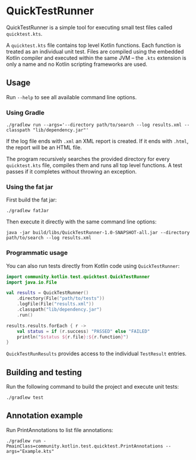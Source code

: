 # QuickTestRunner

QuickTestRunner is a simple tool for executing small test files called `quicktest.kts`.

A `quicktest.kts` file contains top level Kotlin functions. Each function is treated as an
individual unit test. Files are compiled using the embedded Kotlin compiler and executed
within the same JVM – the `.kts` extension is only a name and no Kotlin scripting
frameworks are used.

## Usage

Run `--help` to see all available command line options.

### Using Gradle

```
./gradlew run --args='--directory path/to/search --log results.xml --classpath "lib/dependency.jar"'
```

If the log file ends with `.xml` an XML report is created. If it ends with `.html`,
the report will be an HTML file.

The program recursively searches the provided directory for every `quicktest.kts` file,
compiles them and runs all top level functions. A test passes if it completes without
throwing an exception.

### Using the fat jar

First build the fat jar:

```
./gradlew fatJar
```

Then execute it directly with the same command line options:

```
java -jar build/libs/QuickTestRunner-1.0-SNAPSHOT-all.jar --directory path/to/search --log results.xml
```

### Programmatic usage

You can also run tests directly from Kotlin code using `QuickTestRunner`:

```kotlin
import community.kotlin.test.quicktest.QuickTestRunner
import java.io.File

val results = QuickTestRunner()
    .directory(File("path/to/tests"))
    .logFile(File("results.xml"))
    .classpath("lib/dependency.jar")
    .run()

results.results.forEach { r ->
    val status = if (r.success) "PASSED" else "FAILED"
    println("$status ${r.file}:${r.function}")
}
```

`QuickTestRunResults` provides access to the individual `TestResult` entries.

## Building and testing

Run the following command to build the project and execute unit tests:

```
./gradlew test
```

## Annotation example

Run PrintAnnotations to list file annotations:

```
./gradlew run -PmainClass=community.kotlin.test.quicktest.PrintAnnotations --args="Example.kts"
```

